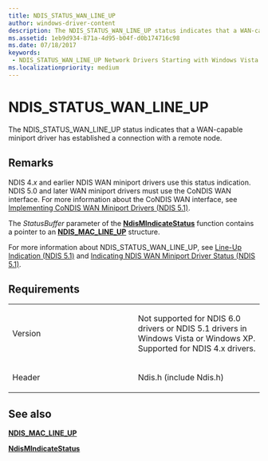 ```yaml
---
title: NDIS_STATUS_WAN_LINE_UP
author: windows-driver-content
description: The NDIS_STATUS_WAN_LINE_UP status indicates that a WAN-capable miniport driver has established a connection with a remote node.
ms.assetid: 1eb9d934-871a-4d95-b04f-d0b174716c98
ms.date: 07/18/2017
keywords:
 - NDIS_STATUS_WAN_LINE_UP Network Drivers Starting with Windows Vista
ms.localizationpriority: medium
---
```


# NDIS\_STATUS\_WAN\_LINE\_UP


The NDIS\_STATUS\_WAN\_LINE\_UP status indicates that a WAN-capable miniport driver has established a connection with a remote node.

Remarks
-------

NDIS 4.*x* and earlier NDIS WAN miniport drivers use this status indication. NDIS 5.0 and later WAN miniport drivers must use the CoNDIS WAN interface. For more information about the CoNDIS WAN interface, see [Implementing CoNDIS WAN Miniport Drivers (NDIS 5.1)](https://msdn.microsoft.com/library/windows/hardware/ff546752).

The *StatusBuffer* parameter of the [**NdisMIndicateStatus**](https://msdn.microsoft.com/library/windows/hardware/ff553538) function contains a pointer to an [**NDIS\_MAC\_LINE\_UP**](https://msdn.microsoft.com/library/windows/hardware/ff557058) structure.

For more information about NDIS\_STATUS\_WAN\_LINE\_UP, see [Line-Up Indication (NDIS 5.1)](https://msdn.microsoft.com/library/windows/hardware/ff549189) and [Indicating NDIS WAN Miniport Driver Status (NDIS 5.1)](https://msdn.microsoft.com/library/windows/hardware/ff546867).

Requirements
------------

<table>
<colgroup>
<col width="50%" />
<col width="50%" />
</colgroup>
<tbody>
<tr class="odd">
<td><p>Version</p></td>
<td><p>Not supported for NDIS 6.0 drivers or NDIS 5.1 drivers in Windows Vista or Windows XP. Supported for NDIS 4.x drivers.</p></td>
</tr>
<tr class="even">
<td><p>Header</p></td>
<td>Ndis.h (include Ndis.h)</td>
</tr>
</tbody>
</table>

## See also


[**NDIS\_MAC\_LINE\_UP**](https://msdn.microsoft.com/library/windows/hardware/ff557058)

[**NdisMIndicateStatus**](https://msdn.microsoft.com/library/windows/hardware/ff553538)

 

 




